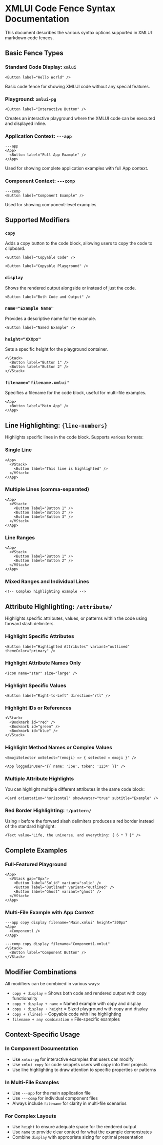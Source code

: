 # XMLUI Code Fence Syntax Documentation

This document describes the various syntax options supported in XMLUI markdown code fences.

## Basic Fence Types

### Standard Code Display: `xmlui`
```xmlui
<Button label="Hello World" />
```
Basic code fence for showing XMLUI code without any special features.

### Playground: `xmlui-pg`
```xmlui-pg
<Button label="Interactive Button" />
```
Creates an interactive playground where the XMLUI code can be executed and displayed inline.

### Application Context: `---app`
```
---app
<App>
  <Button label="Full App Example" />
</App>
```
Used for showing complete application examples with full App context.

### Component Context: `---comp`
```
---comp
<Button label="Component Example" />
```
Used for showing component-level examples.

## Supported Modifiers

### `copy`
Adds a copy button to the code block, allowing users to copy the code to clipboard.

```xmlui copy
<Button label="Copyable Code" />
```

```xmlui-pg copy
<Button label="Copyable Playground" />
```

### `display`
Shows the rendered output alongside or instead of just the code.

```xmlui-pg copy display
<Button label="Both Code and Output" />
```

### `name="Example Name"`
Provides a descriptive name for the example.

```xmlui-pg copy display name="Example: Basic Button"
<Button label="Named Example" />
```

### `height="XXXpx"`
Sets a specific height for the playground container.

```xmlui-pg copy display height="200px"
<VStack>
  <Button label="Button 1" />
  <Button label="Button 2" />
</VStack>
```

### `filename="filename.xmlui"`
Specifies a filename for the code block, useful for multi-file examples.

```xmlui copy filename="Main.xmlui"
<App>
  <Button label="Main App" />
</App>
```

## Line Highlighting: `{line-numbers}`

Highlights specific lines in the code block. Supports various formats:

### Single Line
```xmlui copy {3}
<App>
  <VStack>
    <Button label="This line is highlighted" />
  </VStack>
</App>
```

### Multiple Lines (comma-separated)
```xmlui copy {2, 4, 6}
<App>
  <VStack>
    <Button label="Button 1" />
    <Button label="Button 2" />
    <Button label="Button 3" />
  </VStack>
</App>
```

### Line Ranges
```xmlui copy {2-4}
<App>
  <VStack>
    <Button label="Button 1" />
    <Button label="Button 2" />
  </VStack>
</App>
```

### Mixed Ranges and Individual Lines
```xmlui copy {2-4, 7, 10-12}
<!-- Complex highlighting example -->
```

## Attribute Highlighting: `/attribute/`

Highlights specific attributes, values, or patterns within the code using forward slash delimiters.

### Highlight Specific Attributes
```xmlui copy /variant="outlined"/ /themeColor="primary"/
<Button label="Highlighted Attributes" variant="outlined" themeColor="primary" />
```

### Highlight Attribute Names Only
```xmlui copy /name/ /size/
<Icon name="star" size="large" />
```

### Highlight Specific Values
```xmlui copy /direction="rtl"/
<Button label="Right-to-Left" direction="rtl" />
```

### Highlight IDs or References
```xmlui copy /#red/ /#green/ /#blue/ /id="red"/ /id="green"/ /id="blue"/
<VStack>
  <Bookmark id="red" />
  <Bookmark id="green" />
  <Bookmark id="blue" />
</VStack>
```

### Highlight Method Names or Complex Values
```xmlui copy /onSelect="(emoji) => { selected = emoji }"/
<EmojiSelector onSelect="(emoji) => { selected = emoji }" />
```

```xmlui copy /loggedInUser="{{ name: 'Joe', token: '1234' }}"/
<App loggedInUser="{{ name: 'Joe', token: '1234' }}" />
```

### Multiple Attribute Highlights
You can highlight multiple different attributes in the same code block:

```xmlui copy /orientation="horizontal"/ /showAvatar="true"/ /subtitle="Example"/
<Card orientation="horizontal" showAvatar="true" subtitle="Example" />
```

### Red Border Highlighting: `!/pattern/`
Using `!` before the forward slash delimiters produces a red border instead of the standard highlight:

```xmlui !/{ 6 * 7 }/
<Text value="Life, the universe, and everything: { 6 * 7 }" />
```

## Complete Examples

### Full-Featured Playground
```xmlui-pg copy display name="Example: Button Variants" height="300px" {3-5}
<App>
  <VStack gap="8px">
    <Button label="Solid" variant="solid" />
    <Button label="Outlined" variant="outlined" />
    <Button label="Ghost" variant="ghost" />
  </VStack>
</App>
```

### Multi-File Example with App Context
```
---app copy display filename="Main.xmlui" height="200px"
<App>
  <Component1 />
</App>

---comp copy display filename="Component1.xmlui"
<VStack>
  <Button label="Component Button" />
</VStack>
```

## Modifier Combinations

All modifiers can be combined in various ways:

- `copy + display` = Shows both code and rendered output with copy functionality
- `copy + display + name` = Named example with copy and display
- `copy + display + height` = Sized playground with copy and display
- `copy + {lines}` = Copyable code with line highlighting
- `filename + any combination` = File-specific examples

## Context-Specific Usage

### In Component Documentation
- Use `xmlui-pg` for interactive examples that users can modify
- Use `xmlui copy` for code snippets users will copy into their projects
- Use line highlighting to draw attention to specific properties or patterns

### In Multi-File Examples
- Use `---app` for the main application file
- Use `---comp` for individual component files
- Always include `filename` for clarity in multi-file scenarios

### For Complex Layouts
- Use `height` to ensure adequate space for the rendered output
- Use `name` to provide clear context for what the example demonstrates
- Combine `display` with appropriate sizing for optimal presentation